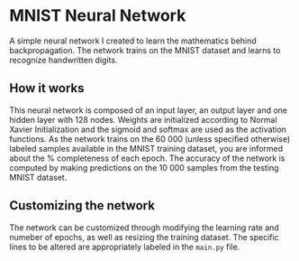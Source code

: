 # MNIST Neural Network
A simple neural network I created to learn the mathematics behind backpropagation. The network trains on the MNIST dataset and learns to recognize handwritten digits.


## How it works
This neural network is composed of an input layer, an output layer and one hidden layer with 128 nodes. Weights are initialized according to Normal Xavier Initialization and the sigmoid and softmax are used as the activation functions. As the network trains on the 60 000 (unless specified otherwise) labeled samples available in the MNIST training dataset, you are informed about the % completeness of each epoch. The accuracy of the network is computed by making predictions on the 10 000 samples from the testing MNIST dataset.


## Customizing the network
The network can be customized through modifying the learning rate and numeber of epochs, as well as resizing the training dataset. The specific lines to be altered are appropriately labeled in the `main.py` file.